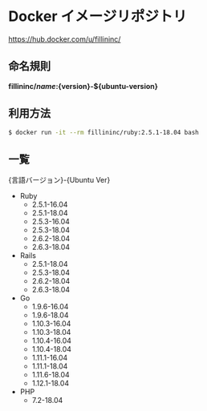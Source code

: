 # Docker イメージリポジトリ

https://hub.docker.com/u/fillininc/

## 命名規則

__fillininc/${name}:${version}-${ubuntu-version}__

## 利用方法

``` sh
$ docker run -it --rm fillininc/ruby:2.5.1-18.04 bash
```

## 一覧

{言語バージョン}-{Ubuntu Ver}

- Ruby
    - 2.5.1-16.04
    - 2.5.1-18.04
    - 2.5.3-16.04
    - 2.5.3-18.04
    - 2.6.2-18.04
    - 2.6.3-18.04
- Rails
    - 2.5.1-18.04
    - 2.5.3-18.04
    - 2.6.2-18.04
    - 2.6.3-18.04
- Go
    - 1.9.6-16.04
    - 1.9.6-18.04
    - 1.10.3-16.04
    - 1.10.3-18.04
    - 1.10.4-16.04
    - 1.10.4-18.04
    - 1.11.1-16.04
    - 1.11.1-18.04
    - 1.11.6-18.04
    - 1.12.1-18.04
- PHP
    - 7.2-18.04
